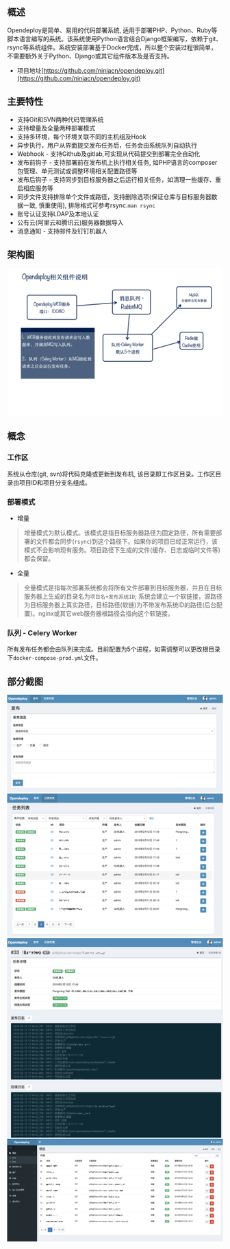 ## 概述

Opendeploy是简单、易用的代码部署系统, 适用于部署PHP、Python、Ruby等脚本语言编写的系统。该系统使用Python语言结合Django框架编写，依赖于git、rsync等系统组件。系统安装部署基于Docker完成，所以整个安装过程很简单，不需要额外关于Python、Django或其它组件版本及是否支持。

* 项目地址[https://github.com/ninjacn/opendeploy.git](https://github.com/ninjacn/opendeploy.git)

## 主要特性
* 支持Git和SVN两种代码管理系统
* 支持增量及全量两种部署模式
* 支持多环境，每个环境关联不同的主机组及Hook
* 异步执行，用户从界面提交发布任务后，任务会由系统队列自动执行
* Webhook - 支持Github及gitlab,可实现从代码提交到部署完全自动化
* 发布前钩子 - 支持部署前在发布机上执行相关任务, 如PHP语言的composer包管理、单元测试或调整环境相关配置路径等
* 发布后钩子 - 支持同步到目标服务器之后运行相关任务，如清理一些缓存、重启相应服务等
* 同步文件支持排除单个文件或路径，支持删除选项(保证仓库与目标服务器数据一致, 慎重使用), 排除格式可参考rsync.<code>man rsync</code>
* 账号认证支持LDAP及本地认证
* 公有云(阿里云和腾讯云)服务器数据导入
* 消息通知 - 支持邮件及钉钉机器人

## 架构图

![Opendeploy相关组件说明](images/architecture01.png)

## 概念

### 工作区
系统从仓库(git, svn)将代码克隆或更新到发布机, 该目录即工作区目录。工作区目录由项目ID和项目分支名组成。

### 部署模式
* 增量
> 增量模式为默认模式。该模式是指目标服务器路径为固定路径，所有需要部署的文件都会同步(<code>rsync</code>)到这个路径下。如果你的项目已经正常运行，该模式不会影响现有服务。项目路径下生成的文件(缓存、日志或临时文件等)都会保留。
* 全量
> 全量模式是指每次部署系统都会将所有文件部署到目标服务器，并且在目标服务器上生成的目录名为<code>项目名+发布系统ID</code>; 系统会建立一个软链接，源路径为目标服务器上真实路径，目标路径(软链)为不带发布系统ID的路径(后台配置)。nginx或其它web服务器根路径会指向这个软链接。

### 队列 - Celery Worker
所有发布任务都会由队列来完成。目前配置为5个进程，如需调整可以更改根目录下<code>docker-compose-prod.yml</code>文件。

## 部分截图
![前台](images/frontend01.png)
![前台](images/frontend02.png)
![前台](images/frontend03.png)
![后台](images/backend01.png)
